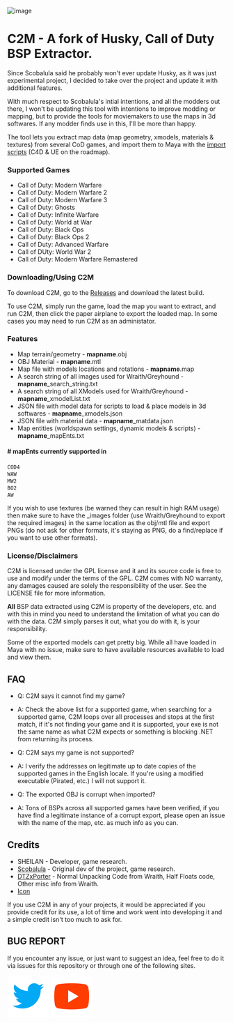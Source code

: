 ![image](https://img.shields.io/github/downloads/sheilan102/C2M/total.svg)
# C2M - A fork of Husky, Call of Duty BSP Extractor.
Since Scobalula said he probably won't ever update Husky, as it was just experimental project, I decided to take over the project and update it with additional features.

With much respect to Scobalula's intial intentions, and all the modders out there, I won't be updating this tool with intentions to improve modding or mapping, but to provide the tools for moviemakers to use the maps in 3d softwares. If any modder finds use in this, I'll be more than happy.

The tool lets you extract map data (map geometry, xmodels, materials & textures) from several CoD games, and import them to Maya with the [import scripts](https://github.com/sheilan102/SHEILAN-Maya-Tools) (C4D & UE on the roadmap).

### Supported Games

* Call of Duty: Modern Warfare
* Call of Duty: Modern Warfare 2
* Call of Duty: Modern Warfare 3
* Call of Duty: Ghosts
* Call of Duty: Infinite Warfare
* Call of Duty: World at War
* Call of Duty: Black Ops
* Call of Duty: Black Ops 2
* Call of Duty: Advanced Warfare
* Call of DUty: World War 2
* Call of Duty: Modern Warfare Remastered


### Downloading/Using C2M

To download C2M, go to the [Releases](https://github.com/sheilan102/C2M/releases) and download the latest build.

To use C2M, simply run the game, load the map you want to extract, and run C2M, then click the paper airplane to export the loaded map. In some cases you may need to run C2M as an administator.

### Features

* Map terrain/geometry - **mapname**.obj
* OBJ Material - **mapname**.mtl
* Map file with models locations and rotations - **mapname**.map
* A search string of all images used for Wraith/Greyhound - **mapname**_search_string.txt
* A search string of all XModels used for Wraith/Greyhound - **mapname**_xmodelList.txt
* JSON file with model data for scripts to load & place models in 3d softwares - **mapname**_xmodels.json
* JSON file with material data - **mapname**_matdata.json
* Map entities (worldspawn settings, dynamic models & scripts) - **mapname**_mapEnts.txt
#### # mapEnts currently supported in
    COD4
    WAW
    MW2
    BO2
    AW

If you wish to use textures (be warned they can result in high RAM usage) then make sure to have the _images folder (use Wraith/Greyhound to export the required images) in the same location as the obj/mtl file and export PNGs (do not ask for other formats, it's staying as PNG, do a find/replace if you want to use other formats).

### License/Disclaimers

C2M is licensed under the GPL license and it and its source code is free to use and modify under the terms of the GPL. C2M comes with NO warranty, any damages caused are solely the responsibility of the user. See the LICENSE file for more information.

**All** BSP data extracted using C2M is property of the developers, etc. and with this in mind you need to understand the limitation of what you can do with the data. C2M simply parses it out, what you do with it, is your responsibility.

Some of the exported models can get pretty big. While all have loaded in Maya with no issue, make sure to have available resources available to load and view them.

## FAQ

* Q: C2M says it cannot find my game?

* A: Check the above list for a supported game, when searching for a supported game, C2M loops over all processes and stops at the first match, if it's not finding your game and it is supported, your exe is not the same name as what C2M expects or something is blocking .NET from returning its process.

* Q: C2M says my game is not supported?

* A: I verify the addresses on legitimate up to date copies of the supported games in the English locale. If you're using a modified executable (Pirated, etc.) I will not support it.

* Q: The exported OBJ is corrupt when imported?

* A: Tons of BSPs across all supported games have been verified, if you have find a legitimate instance of a corrupt export, please open an issue with the name of the map, etc. as much info as you can.

## Credits

* SHEILAN - Developer, game research.
* [Scobalula](https://github.com/Scobalula) - Original dev of the project, game research.
* [DTZxPorter](https://github.com/dtzxporter) - Normal Unpacking Code from Wraith, Half Floats code, Other misc info from Wraith.
* [Icon](https://www.freeiconspng.com/downloadimg/37219)

If you use C2M in any of your projects, it would be appreciated if you provide credit for its use, a lot of time and work went into developing it and a simple credit isn't too much to ask for.

## BUG REPORT

If you encounter any issue, or just want to suggest an idea, feel free to do it via issues for this repository or through one of the following sites.

[![twitter](icons/icon_twitter.svg)](https://twitter.com/SHEILANff)   [![youtube](icons/icon_youtube.svg)](https://www.youtube.com/user/kalaboKKz)
